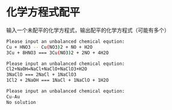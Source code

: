 # 化学方程式配平

输入一个未配平的化学方程式，输出配平的化学方程式（可能有多个）

~~~bash
Please input an unbalanced chemical eqution:
Cu + HNO3 -- Cu(NO3)2 + NO + H2O
3Cu + 8HNO3 === 3Cu(NO3)2 + 2NO + 4H2O
~~~

~~~bash
Please input an unbalanced chemical eqution:
Cl2+NaOH=NaCl+NaClO+NaClO3+H2O
3NaClO === 2NaCl + 1NaClO3
1Cl2 + 2NaOH === 1NaCl + 1NaClO + 1H2O
~~~

~~~bash
Please input an unbalanced chemical eqution:
Cu-Au
No solution
~~~
